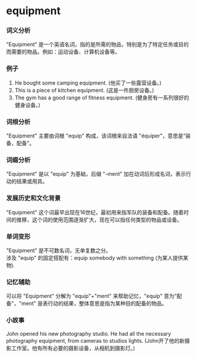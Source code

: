 # equipment

### 词义分析

  

"Equipment" 是一个英语名词，指的是所需的物品，特别是为了特定任务或目的而需要的物品。例如：运动设备、计算机设备等。

  

### 例子

  

1.  He bought some camping equipment. (他买了一些露营设备。)
2.  This is a piece of kitchen equipment. (这是一件厨房设备。)
3.  The gym has a good range of fitness equipment. (健身房有一系列很好的健身设备。)

  

### 词根分析

  

"Equipment" 主要由词根 "equip" 构成，该词根来自法语 "équiper"，意思是“装备，配备”。

  

### 词缀分析

  

"Equipment" 是以 "equip" 为基础，后缀 "-ment" 加在动词后形成名词，表示行动的结果或用具。

  

### 发展历史和文化背景

  

"Equipment" 这个词最早出现在16世纪，最初用来指军队的装备和配备。随着时间的推移，这个词的使用范围逐渐扩大，现在可以指任何类型的物品或设备。

  

### 单词变形

  

"Equipment" 是不可数名词，无单复数之分。  
涉及 "equip" 的固定搭配有：equip somebody with something (为某人提供某物).

  

### 记忆辅助

  

可以将 "Equipment" 分解为 "equip"+"ment" 来帮助记忆，"equip" 意为"配备"，"ment" 是表行动的结果，整体意思是指为某种目的配备的物品。

  

### 小故事

  

John opened his new photography studio. He had all the necessary photography equipment, from cameras to studios lights. (John开了他的新摄影工作室。他有所有必要的摄影设备，从相机到摄影灯。)
